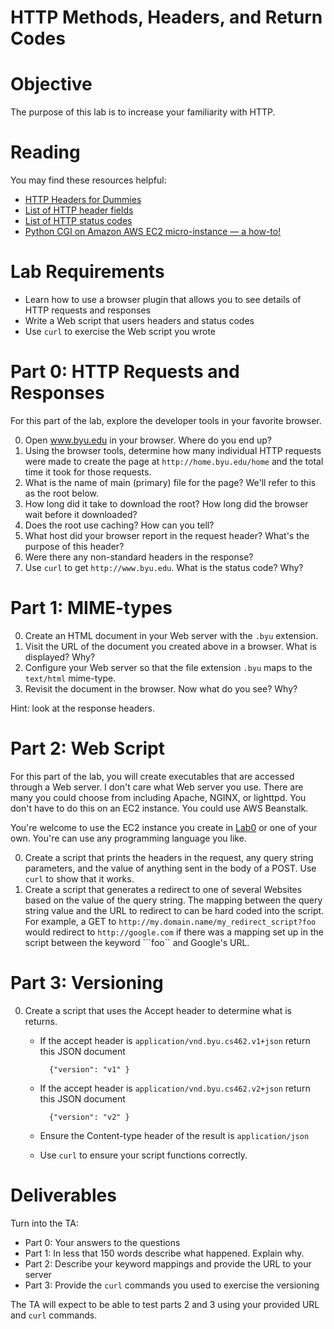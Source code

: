 # HTTP Methods, Headers, and Return Codes

# Objective

The purpose of this lab is to increase your familiarity with HTTP.

# Reading

You may find these resources helpful:

- [HTTP Headers for Dummies](http://code.tutsplus.com/tutorials/http-headers-for-dummies--net-8039)
- [List of HTTP header fields](http://en.wikipedia.org/wiki/List_of_HTTP_header_fields)
- [List of HTTP status codes](http://en.wikipedia.org/wiki/List_of_HTTP_status_codes)
- [Python CGI on Amazon AWS EC2 micro-instance — a how-to!](http://serverfault.com/questions/232227/python-cgi-on-amazon-aws-ec2-micro-instance-a-how-to)

# Lab Requirements

- Learn how to use a browser plugin that allows you to see details of HTTP requests and responses
- Write a Web script that users headers and status codes
- Use ```curl``` to exercise the Web script you wrote

# Part 0: HTTP Requests and Responses

For this part of the lab, explore the developer tools in your favorite browser.

0. Open www.byu.edu in your browser.  Where do you end up?
0. Using the browser tools, determine how many individual HTTP requests were made to create the page at ```http://home.byu.edu/home``` and the total time it took for those requests.
0. What is the name of main (primary) file for the page?  We'll refer to this as the root below. 
0. How long did it take to download the root? How long did the browser wait before it downloaded?
0. Does the root use caching? How can you tell?
0. What host did your browser report in the request header? What's the purpose of this header?
0. Were there any non-standard headers in the response?
0. Use ```curl``` to get ```http://www.byu.edu```. What is the status code? Why?

# Part 1: MIME-types

0. Create an HTML document in your Web server with the ```.byu``` extension.
0. Visit the URL of the document you created above in a browser. What is displayed? Why? 
0. Configure your Web server so that the file extension ```.byu``` maps to the ```text/html``` mime-type.
0. Revisit the document in the browser. Now what do you see? Why?

Hint: look at the response headers. 

# Part 2:  Web Script

For this part of the lab, you will create executables that are accessed through a Web server. I don't care what Web server you use. There are many you could choose from including Apache, NGINX, or lighttpd. You don't have to do this on an EC2 instance. You could use AWS Beanstalk. 

You're welcome to use the EC2 instance you create in [Lab0](https://github.com/windley/CS462-Event-Edition/blob/master/project/Lab0.md) or one of your own. You're can use any programming language you like.

0. Create a script that prints the headers in the request, any query string parameters, and the value of anything sent in the body of a POST. Use ```curl``` to show that it works.
0. Create a script that generates a redirect to one of several Websites based on the value of the query string. The mapping between the query string value and the URL to redirect to can be hard coded into the script. For example, a GET to ```http://my.domain.name/my_redirect_script?foo``` would  redirect to ```http://google.com``` if there was a mapping set up in the script between the keyword ```foo`` and Google's URL.

# Part 3: Versioning

0. Create a script that uses the Accept header to determine what is returns.
	- If the accept header is ```application/vnd.byu.cs462.v1+json``` return this JSON document
	
			{"version": "v1" }
			
	- If the accept header is ```application/vnd.byu.cs462.v2+json``` return this JSON document

			{"version": "v2" }
			
	- Ensure the Content-type header of the result is ```application/json```
	- Use ```curl``` to ensure your script functions correctly.


# Deliverables

Turn into the TA:

- Part 0: Your answers to the questions
- Part 1: In less that 150 words describe what happened. Explain why.
- Part 2: Describe your keyword mappings and provide the URL to your server
- Part 3: Provide the ```curl``` commands you used to exercise the versioning

The TA will expect to be able to test parts 2 and 3 using your provided URL and ```curl``` commands. 
